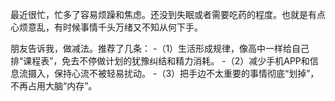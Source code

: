 最近很忙，忙多了容易烦躁和焦虑。还没到失眠或者需要吃药的程度。也就是有点心烦意乱，有时候事情千头万绪又不知从何下手。

朋友告诉我，做减法。推荐了几条：
-（1）生活形成规律，像高中一样给自己排“课程表”，免去不停做计划的犹豫纠结和精力消耗。
-（2）减少手机APP和信息流摄入，保持心流不被轻易扰动。
-（3）把手边不太重要的事情彻底“划掉”，不再占用大脑“内存”。

